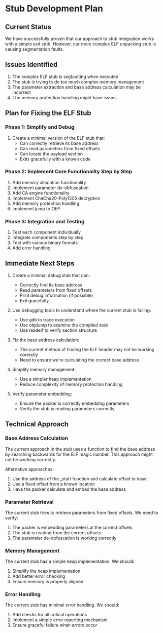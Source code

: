 # Stub Development Plan

## Current Status
We have successfully proven that our approach to stub integration works with a simple exit stub. However, our more complex ELF unpacking stub is causing segmentation faults.

## Issues Identified
1. The complex ELF stub is segfaulting when executed
2. The stub is trying to do too much complex memory management
3. The parameter extraction and base address calculation may be incorrect
4. The memory protection handling might have issues

## Plan for Fixing the ELF Stub

### Phase 1: Simplify and Debug
1. Create a minimal version of the ELF stub that:
   - Can correctly retrieve its base address
   - Can read parameters from fixed offsets
   - Can locate the payload section
   - Exits gracefully with a known code

### Phase 2: Implement Core Functionality Step by Step
1. Add memory allocation functionality
2. Implement parameter de-obfuscation
3. Add CA engine functionality
4. Implement ChaCha20-Poly1305 decryption
5. Add memory protection handling
6. Implement jump to OEP

### Phase 3: Integration and Testing
1. Test each component individually
2. Integrate components step by step
3. Test with various binary formats
4. Add error handling

## Immediate Next Steps

1. Create a minimal debug stub that can:
   - Correctly find its base address
   - Read parameters from fixed offsets
   - Print debug information (if possible)
   - Exit gracefully

2. Use debugging tools to understand where the current stub is failing:
   - Use gdb to trace execution
   - Use objdump to examine the compiled stub
   - Use readelf to verify section structure

3. Fix the base address calculation:
   - The current method of finding the ELF header may not be working correctly
   - Need to ensure we're calculating the correct base address

4. Simplify memory management:
   - Use a simpler heap implementation
   - Reduce complexity of memory protection handling

5. Verify parameter embedding:
   - Ensure the packer is correctly embedding parameters
   - Verify the stub is reading parameters correctly

## Technical Approach

### Base Address Calculation
The current approach in the stub uses a function to find the base address by searching backwards for the ELF magic number. This approach might not be working correctly.

Alternative approaches:
1. Use the address of the _start function and calculate offset to base
2. Use a fixed offset from a known location
3. Have the packer calculate and embed the base address

### Parameter Retrieval
The current stub tries to retrieve parameters from fixed offsets. We need to verify:
1. The packer is embedding parameters at the correct offsets
2. The stub is reading from the correct offsets
3. The parameter de-obfuscation is working correctly

### Memory Management
The current stub has a simple heap implementation. We should:
1. Simplify the heap implementation
2. Add better error checking
3. Ensure memory is properly aligned

### Error Handling
The current stub has minimal error handling. We should:
1. Add checks for all critical operations
2. Implement a simple error reporting mechanism
3. Ensure graceful failure when errors occur